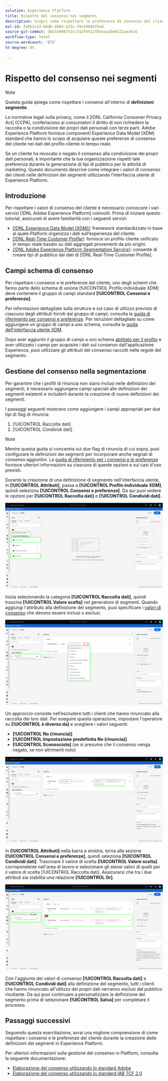 ```yaml
---
solution: Experience Platform
title: Rispetto del consenso nei segmenti
description: Scopri come rispettare le preferenze di consenso del cliente per la raccolta e la condivisione di dati personali nelle operazioni dei segmenti.
exl-id: fe851ce3-60db-4984-a73c-f9c5964bfbad
source-git-commit: dbb7e0987521c7a2f6512f05eaa19e0121aa34c6
workflow-type: tm+mt
source-wordcount: '672'
ht-degree: 0%

---
```


# Rispetto del consenso nei segmenti

>[!NOTE]
>
>Questa guida spiega come rispettare i consensi all&#39;interno di **definizioni segmento**.

Le normative legali sulla privacy, come il [!DNL California Consumer Privacy Act] (CCPA), conferiscono ai consumatori il diritto di non richiedere la raccolta o la condivisione dei propri dati personali con terze parti. Adobe Experience Platform fornisce componenti Experience Data Model (XDM) standard che hanno lo scopo di acquisire queste preferenze di consenso del cliente nei dati del profilo cliente in tempo reale.

Se un cliente ha revocato o negato il consenso alla condivisione dei propri dati personali, è importante che la tua organizzazione rispetti tale preferenza durante la generazione di tipi di pubblico per le attività di marketing. Questo documento descrive come integrare i valori di consenso dei clienti nelle definizioni dei segmenti utilizzando l’interfaccia utente di Experience Platform.

## Introduzione

Per rispettare i valori di consenso del cliente è necessario conoscere i vari servizi [!DNL Adobe Experience Platform] coinvolti. Prima di iniziare questo tutorial, assicurati di avere familiarità con i seguenti servizi:

* [[!DNL Experience Data Model (XDM)]](../xdm/home.md): framework standardizzato in base al quale Platform organizza i dati sull’esperienza del cliente.
* [[!DNL Real-Time Customer Profile]](../profile/home.md): fornisce un profilo cliente unificato in tempo reale basato su dati aggregati provenienti da più origini.
* [[!DNL Adobe Experience Platform Segmentation Service]](./home.md): consente di creare tipi di pubblico dai dati di [!DNL Real-Time Customer Profile].

## Campi schema di consenso

Per rispettare i consensi e le preferenze del cliente, uno degli schemi che fanno parte dello schema di unione [!UICONTROL Profilo individuale XDM] deve contenere il gruppo di campi standard **[!UICONTROL Consensi e preferenze]**.

Per informazioni dettagliate sulla struttura e sul caso di utilizzo previsto di ciascuno degli attributi forniti dal gruppo di campi, consulta la [guida di riferimento per consensi e preferenze](../xdm/field-groups/profile/consents.md). Per istruzioni dettagliate su come aggiungere un gruppo di campi a uno schema, consulta la [guida dell&#39;interfaccia utente XDM](../xdm/ui/resources/schemas.md#add-field-groups).

Dopo aver aggiunto il gruppo di campi a uno schema [abilitato per il profilo](../xdm/ui/resources/schemas.md#profile) e aver utilizzato i campi per acquisire i dati sul consenso dall&#39;applicazione Experience, puoi utilizzare gli attributi del consenso raccolti nelle regole del segmento.

## Gestione del consenso nella segmentazione

Per garantire che i profili di rinuncia non siano inclusi nelle definizioni dei segmenti, è necessario aggiungere campi speciali alle definizioni dei segmenti esistenti e includerli durante la creazione di nuove definizioni dei segmenti.

I passaggi seguenti mostrano come aggiungere i campi appropriati per due tipi di flag di rinuncia:

1. [!UICONTROL Raccolta dati]
1. [!UICONTROL Condividi dati]

>[!NOTE]
>
>Mentre questa guida si concentra sui due flag di rinuncia di cui sopra, puoi configurare le definizioni dei segmenti per incorporare anche segnali di consenso aggiuntivi. La [guida di riferimento per i consensi e le preferenze](../xdm/field-groups/profile/consents.md) fornisce ulteriori informazioni su ciascuna di queste opzioni e sui casi d&#39;uso previsti.

Durante la creazione di una definizione di segmento nell&#39;interfaccia utente, in **[!UICONTROL Attributi]**, passa a **[!UICONTROL Profilo individuale XDM]**, quindi seleziona **[!UICONTROL Consensi e preferenze]**. Da qui puoi vedere le opzioni per **[!UICONTROL Raccolta dati]** e **[!UICONTROL Condividi dati]**.

![](./images/opt-outs/consents.png)

Inizia selezionando la categoria **[!UICONTROL Raccolta dati]**, quindi trascina **[!UICONTROL Valore scelta]** nel generatore di segmenti. Quando aggiungi l&#39;attributo alla definizione del segmento, puoi specificare i [valori di consenso](../xdm/field-groups/profile/consents.md#choice-values) che devono essere inclusi o esclusi.

![](./images/opt-outs/consent-values.png)

Un approccio consiste nell’escludere tutti i clienti che hanno rinunciato alla raccolta dei loro dati. Per eseguire questa operazione, impostare l&#39;operatore su **[!UICONTROL è diverso da]** e scegliere i valori seguenti:

* **[!UICONTROL No (rinuncia)]**
* **[!UICONTROL Impostazione predefinita No (rinuncia)]**
* **[!UICONTROL Sconosciuto]** (se si presume che il consenso venga negato, se non altrimenti noto)

![](./images/opt-outs/collect.png)

In **[!UICONTROL Attributi]** nella barra a sinistra, torna alla sezione **[!UICONTROL Consensi e preferenze]**, quindi seleziona **[!UICONTROL Condividi dati]**. Trascinare il valore di scelta **[!UICONTROL Valore scelta]** corrispondente nell&#39;area di lavoro e selezionare gli stessi valori di quelli per il valore di scelta [!UICONTROL Raccolta dati]. Assicurarsi che tra i due attributi sia stabilita una relazione **[!UICONTROL Or]**.

![](./images/opt-outs/share.png)

Con l&#39;aggiunta dei valori di consenso **[!UICONTROL Raccolta dati]** e **[!UICONTROL Condividi dati]** alla definizione del segmento, tutti i clienti che hanno rinunciato all&#39;utilizzo dei propri dati verranno esclusi dal pubblico risultante. Da qui puoi continuare a personalizzare la definizione del segmento prima di selezionare **[!UICONTROL Salva]** per completare il processo.

## Passaggi successivi

Seguendo questa esercitazione, avrai una migliore comprensione di come rispettare i consensi e le preferenze del cliente durante la creazione delle definizioni dei segmenti in Experience Platform.

Per ulteriori informazioni sulla gestione del consenso in Platform, consulta la seguente documentazione:

* [Elaborazione del consenso utilizzando lo standard Adobe](../landing/governance-privacy-security/consent/adobe/overview.md)
* [Elaborazione del consenso utilizzando lo standard IAB TCF 2.0](../landing/governance-privacy-security/consent/iab/overview.md)